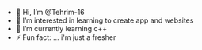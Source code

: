 - 👋 Hi, I’m @Tehrim-16
- 👀 I’m interested in learning to create app and websites
- 🌱 I’m currently learning c++
- ⚡ Fun fact: ... i'm just a fresher 

<!---
Tehrim-16/Tehrim-16 is a ✨ special ✨ repository because its `README.md` (this file) appears on your GitHub profile.
You can click the Preview link to take a look at your changes.
--->
